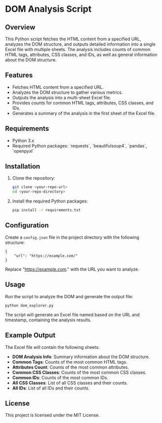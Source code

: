 # DOM Analysis Script

## Overview

This Python script fetches the HTML content from a specified URL, analyzes the DOM structure, and outputs detailed information into a single Excel file with multiple sheets. The analysis includes counts of common HTML tags, attributes, CSS classes, and IDs, as well as general information about the DOM structure.

## Features

- Fetches HTML content from a specified URL.
- Analyzes the DOM structure to gather various metrics.
- Outputs the analysis into a multi-sheet Excel file.
- Provides counts for common HTML tags, attributes, CSS classes, and IDs.
- Generates a summary of the analysis in the first sheet of the Excel file.

## Requirements

- Python 3.x
- Required Python packages: \`requests\`, \`beautifulsoup4\`, \`pandas\`, \`openpyxl\`

## Installation

1. Clone the repository:
   ```bash
   git clone <your-repo-url>
   cd <your-repo-directory>
   ```

2. Install the required Python packages:
   ```bash
   pip install -r requirements.txt
   ```

## Configuration

Create a `config.json` file in the project directory with the following structure:

```
{
    "url": "https://example.com/"
}
```

Replace "https://example.com." with the URL you want to analyze.

## Usage

Run the script to analyze the DOM and generate the output file:

```python dom_explorer.py```

The script will generate an Excel file named based on the URL and timestamp, containing the analysis results.

## Example Output

The Excel file will contain the following sheets:
- **DOM Analysis Info**: Summary information about the DOM structure.
- **Common Tags**: Counts of the most common HTML tags.
- **Attributes Count**: Counts of the most common attributes.
- **Common CSS Classes**: Counts of the most common CSS classes.
- **Common IDs**: Counts of the most common IDs.
- **All CSS Classes**: List of all CSS classes and their counts.
- **All IDs**: List of all IDs and their counts.

## License

This project is licensed under the MIT License.
